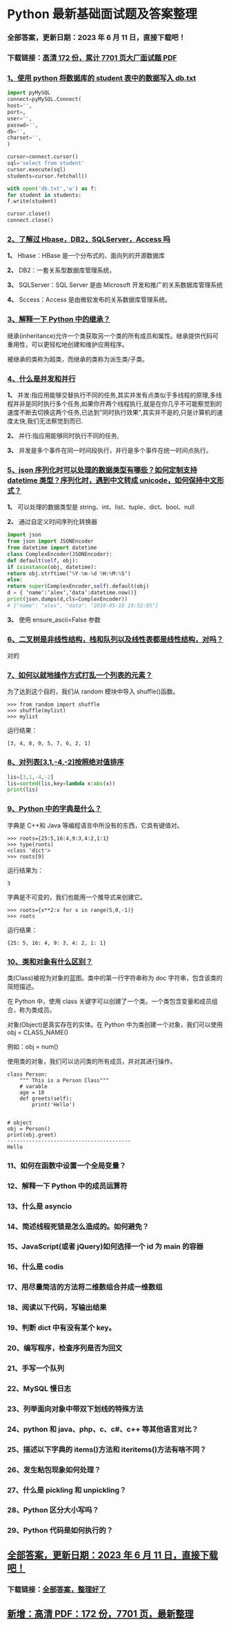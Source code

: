 # Python 最新基础面试题及答案整理

### 全部答案，更新日期：2023 年 6 月 11 日，直接下载吧！

### 下载链接：[高清 172 份，累计 7701 页大厂面试题 PDF](https://gitlab.gaorta.com/devteam/learning-journey/study-materials-collection/-/tree/master/docs/index.md)

### [1、使用 python 将数据库的 student 表中的数据写入 db.txt](https://gitlab.gaorta.com/devteam/learning-journey/study-materials-collection/-/tree/master/docs/Python/Python最新基础面试题及答案整理.md#1使用python将数据库的student表中的数据写入dbtxt)

```python
import pyMySQL
connect=pyMySQL.Connect(
host='',
port=,
user='',
passwd='',
db='',
charset='',
)

cursor=connect.cursor()
sql='select from student'
cursor.execute(sql)
students=cursor.fetchall()

with open('db.txt','w') as f:
for student in students:
f.write(student)

cursor.close()
connect.close()
```

### [2、了解过 Hbase，DB2，SQLServer，Access 吗](https://gitlab.gaorta.com/devteam/learning-journey/study-materials-collection/-/tree/master/docs/Python/Python最新基础面试题及答案整理.md#2了解过hbasedb2sqlserveraccess吗)

**1、** Hbase：HBase 是一个分布式的、面向列的开源数据库

**2、** DB2：一套关系型数据库管理系统，

**3、** SQLServer：SQL Server 是由 Microsoft 开发和推广的关系数据库管理系统

**4、** Sccess：Access 是由微软发布的关系数据库管理系统。

### [3、解释一下 Python 中的继承？](https://gitlab.gaorta.com/devteam/learning-journey/study-materials-collection/-/tree/master/docs/Python/Python最新基础面试题及答案整理.md#3解释一下python中的继承)

继承(inheritance)允许一个类获取另一个类的所有成员和属性。继承提供代码可重用性，可以更轻松地创建和维护应用程序。

被继承的类称为超类，而继承的类称为派生类/子类。

### [4、什么是并发和并行](https://gitlab.gaorta.com/devteam/learning-journey/study-materials-collection/-/tree/master/docs/Python/Python最新基础面试题及答案整理.md#4什么是并发和并行)

**1、** 并发:指应用能够交替执行不同的任务,其实并发有点类似于多线程的原理,多线程并非是同时执行多个任务,如果你开两个线程执行,就是在你几乎不可能察觉到的速度不断去切换这两个任务,已达到"同时执行效果",其实并不是的,只是计算机的速度太快,我们无法察觉到而已.

**2、** 并行:指应用能够同时执行不同的任务,

**3、** 并发是多个事件在同一时间段执行，并行是多个事件在统一时间点执行。

### [5、json 序列化时可以处理的数据类型有哪些？如何定制支持 datetime 类型？序列化时，遇到中文转成 unicode，如何保持中文形式？](https://gitlab.gaorta.com/devteam/learning-journey/study-materials-collection/-/tree/master/docs/Python/Python最新基础面试题及答案整理.md#5json序列化时可以处理的数据类型有哪些如何定制支持datetime类型序列化时遇到中文转成unicode如何保持中文形式)

**1、** 可以处理的数据类型是 string、int、list、tuple、dict、bool、null

**2、** 通过自定义时间序列化转换器

```python
import json
from json import JSONEncoder
from datetime import datetime
class ComplexEncoder(JSONEncoder):
def default(self, obj):
if isinstance(obj, datetime):
return obj.strftime(‘%Y-%m-%d %H:%M:%S‘)
else:
return super(ComplexEncoder,self).default(obj)
d = { ‘name‘:‘alex‘,‘data‘:datetime.now()}
print(json.dumps(d,cls=ComplexEncoder))
# {"name": "alex", "data": "2018-05-18 19:52:05"}
```

**3、** 使用 ensure_ascii=False 参数

### [6、二叉树是非线性结构，栈和队列以及线性表都是线性结构，对吗？](https://gitlab.gaorta.com/devteam/learning-journey/study-materials-collection/-/tree/master/docs/Python/Python最新基础面试题及答案整理.md#6二叉树是非线性结构栈和队列以及线性表都是线性结构对吗)

对的

### [7、如何以就地操作方式打乱一个列表的元素？](https://gitlab.gaorta.com/devteam/learning-journey/study-materials-collection/-/tree/master/docs/Python/Python最新基础面试题及答案整理.md#7如何以就地操作方式打乱一个列表的元素)

为了达到这个目的，我们从 random 模块中导入 shuffle()函数。

```
>>> from random import shuffle
>>> shuffle(mylist)
>>> mylist
```

运行结果：

```
[3, 4, 8, 0, 5, 7, 6, 2, 1]
```

### [8、对列表[3,1,-4,-2]按照绝对值排序](https://gitlab.gaorta.com/devteam/learning-journey/study-materials-collection/-/tree/master/docs/Python/Python最新基础面试题及答案整理.md#8对列表[3,1,-4,-2]按照绝对值排序)

```python
lis=[3,1,-4,-2]
lis=sorted(lis,key=lambda x:abs(x))
print(lis)
```

### [9、Python 中的字典是什么？](https://gitlab.gaorta.com/devteam/learning-journey/study-materials-collection/-/tree/master/docs/Python/Python最新基础面试题及答案整理.md#9python中的字典是什么)

字典是 C++和 Java 等编程语言中所没有的东西，它具有键值对。

```
>>> roots={25:5,16:4,9:3,4:2,1:1}
>>> type(roots)
<class 'dict'>
>>> roots[9]
```

运行结果为：

```
3
```

字典是不可变的，我们也能用一个推导式来创建它。

```
>>> roots={x**2:x for x in range(5,0,-1)}
>>> roots
```

运行结果：

```
{25: 5, 16: 4, 9: 3, 4: 2, 1: 1}
```

### [10、类和对象有什么区别？](https://gitlab.gaorta.com/devteam/learning-journey/study-materials-collection/-/tree/master/docs/Python/Python最新基础面试题及答案整理.md#10类和对象有什么区别)

类(Class)被视为对象的蓝图。类中的第一行字符串称为 doc 字符串，包含该类的简短描述。

在 Python 中，使用 class 关键字可以创建了一个类。一个类包含变量和成员组合，称为类成员。

对象(Object)是真实存在的实体。在 Python 中为类创建一个对象，我们可以使用 obj = CLASS_NAME()

例如：obj = num()

使用类的对象，我们可以访问类的所有成员，并对其进行操作。

```
class Person:
    """ This is a Person Class"""
    # varable
    age = 10
    def greets(self):
        print('Hello')


# object
obj = Person()
print(obj.greet)
----------------------------------------
Hello
```

### 11、如何在函数中设置一个全局变量？

### 12、解释一下 Python 中的成员运算符

### 13、什么是 asyncio

### 14、简述线程死锁是怎么造成的。如何避免？

### 15、JavaScript(或者 jQuery)如何选择一个 id 为 main 的容器

### 16、什么是 codis

### 17、用尽量简洁的方法将二维数组合并成一维数组

### 18、阅读以下代码，写输出结果

### 19、判断 dict 中有没有某个 key。

### 20、编写程序，检查序列是否为回文

### 21、手写一个队列

### 22、MySQL 慢日志

### 23、列举面向对象中带双下划线的特殊方法

### 24、python 和 java、php、c、c#、c++ 等其他语言对比？

### 25、描述以下字典的 items()方法和 iteritems()方法有啥不同？

### 26、发生粘包现象如何处理？

### 27、什么是 pickling 和 unpickling？

### 28、Python 区分大小写吗？

### 29、Python 代码是如何执行的？

## [全部答案，更新日期：2023 年 6 月 11 日，直接下载吧！](https://gitlab.gaorta.com/devteam/learning-journey/study-materials-collection/-/tree/master/docs/daan.md)

### 下载链接：[全部答案，整理好了](https://gitlab.gaorta.com/devteam/learning-journey/study-materials-collection/-/tree/master/docs/daan.md)

## [新增：高清 PDF：172 份，7701 页，最新整理](https://gitlab.gaorta.com/devteam/learning-journey/study-materials-collection/-/tree/master/docs/daan.md)
